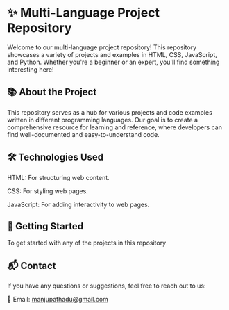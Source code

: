 
# ✨  Multi-Language Project Repository 

Welcome to our multi-language project repository! This repository showcases a variety of projects and examples in HTML, CSS, JavaScript, and Python. Whether you're a beginner or an expert, you'll find something interesting here!


## 📚 About the Project

This repository serves as a hub for various projects and code examples written in different programming languages. Our goal is to create a comprehensive resource for learning and reference, where developers can find well-documented and easy-to-understand code.
## 🛠 Technologies Used

HTML: For structuring web content.

CSS: For styling web pages.

JavaScript: For adding interactivity to web pages.
## 🚀 Getting Started
To get started with any of the projects in this repository

## 📬 Contact 
If you have any questions or suggestions, feel free to reach out to us:

📩 Email: manjupathadu@gmail.com
